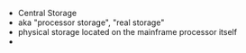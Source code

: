 - Central Storage
- aka "processor storage", "real storage"
- physical storage located on the mainframe processor itself
-